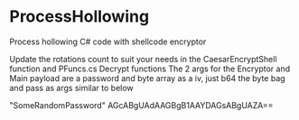 # ProcessHollowing
Process hollowing C# code with shellcode encryptor

Update the rotations count to suit your needs in the CaesarEncryptShell function and PFuncs.cs Decrypt functions
The 2 args for the Encryptor and Main payload are a password and byte array as a iv, just b64 the byte bag and pass as args similar to below

"SomeRandomPassword" AGcABgUAdAAGBgB1AAYDAGsABgUAZA==
